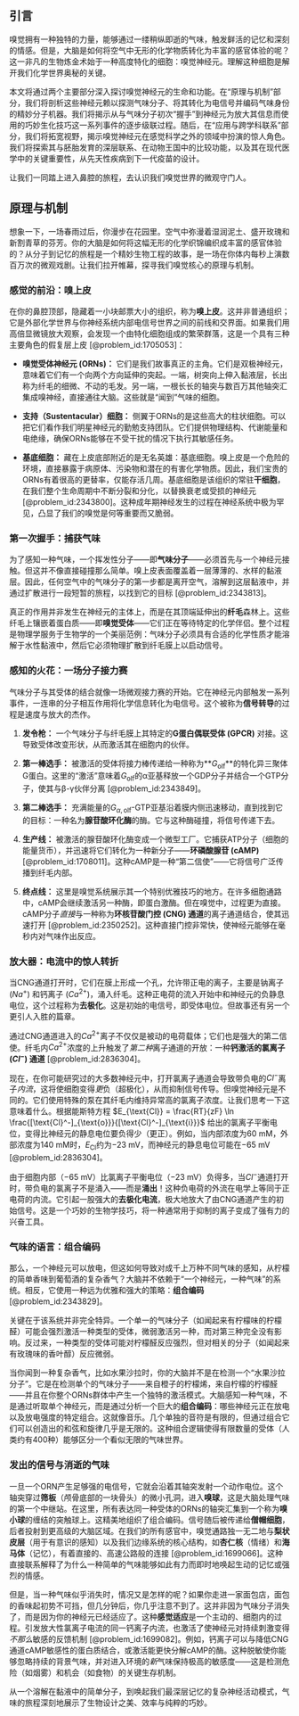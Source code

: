 ## 引言
嗅觉拥有一种独特的力量，能够通过一缕稍纵即逝的气味，触发鲜活的记忆和深刻的情感。但是，大脑是如何将空气中无形的化学物质转化为丰富的感官体验的呢？这一非凡的生物炼金术始于一种高度特化的细胞：嗅觉神经元。理解这种细胞是解开我们化学世界奥秘的关键。

本文将通过两个主要部分深入探讨嗅觉神经元的生命和功能。在“原理与机制”部分，我们将剖析这些神经元赖以探测气味分子、将其转化为电信号并编码气味身份的精妙分子机器。我们将揭示从与气味分子初次“握手”到神经元为放大其信息而使用的巧妙生化技巧这一系列事件的逐步级联过程。随后，在“应用与跨学科联系”部分，我们将拓宽视野，揭示嗅觉神经元在感觉科学之外的领域中扮演的惊人角色。我们将探索其与胚胎发育的深层联系、在动物王国中的比较功能，以及其在现代医学中的关键重要性，从先天性疾病到下一代疫苗的设计。

让我们一同踏上进入鼻腔的旅程，去认识我们嗅觉世界的微观守门人。

## 原理与机制

想象一下，一场春雨过后，你漫步在花园里。空气中弥漫着湿润泥土、盛开玫瑰和新割青草的芬芳。你的大脑是如何将这幅无形的化学织锦编织成丰富的感官体验的？从分子到记忆的旅程是一个精妙生物工程的故事，是一场在你体内每秒上演数百万次的微观戏剧。让我们拉开帷幕，探寻我们嗅觉核心的原理与机制。

### 感觉的前沿：嗅上皮

在你的鼻腔顶部，隐藏着一小块邮票大小的组织，称为**嗅上皮**。这并非普通组织；它是外部化学世界与你神经系统内部电信号世界之间的前线和交界面。如果我们用高倍显微镜放大观察，会发现一个由特化细胞组成的繁荣群落，这是一个具有三种主要角色的假复层上皮 [@problem_id:1705053]：

*   **嗅觉受体神经元 (ORNs)：** 它们是我们故事真正的主角。它们是双极神经元，意味着它们有一个向两个方向延伸的突起。一端，树突向上伸入黏液层，长出称为纤毛的细微、不动的毛发。另一端，一根长长的轴突与数百万其他轴突汇集成嗅神经，直接通往大脑。这些就是“闻到”气味的细胞。

*   **支持（Sustentacular）细胞：** 侧翼于ORNs的是这些高大的柱状细胞。可以把它们看作我们明星神经元的勤勉支持团队。它们提供物理结构、代谢能量和电绝缘，确保ORNs能够在不受干扰的情况下执行其敏感任务。

*   **基底细胞：** 藏在上皮底部附近的是无名英雄：基底细胞。嗅上皮是一个危险的环境，直接暴露于病原体、污染物和潜在的有害化学物质。因此，我们宝贵的ORNs有着很高的更替率，仅能存活几周。基底细胞是该组织的常驻**干细胞**，在我们整个生命周期中不断分裂和分化，以替换衰老或受损的神经元 [@problem_id:2343800]。这种成年期神经发生的过程在神经系统中极为罕见，凸显了我们的嗅觉是何等重要而又脆弱。

### 第一次握手：捕获气味

为了感知一种气味，一个挥发性分子——即**气味分子**——必须首先与一个神经元接触。但这并不像直接碰撞那么简单。嗅上皮表面覆盖着一层薄薄的、水样的黏液层。因此，任何空气中的气味分子的第一步都是离开空气，溶解到这层黏液中，并通过扩散进行一段短暂的旅程，以找到它的目标 [@problem_id:2343813]。

真正的作用并非发生在神经元的主体上，而是在其顶端延伸出的**纤毛**森林上。这些纤毛上镶嵌着蛋白质——即**嗅觉受体**——它们正在等待特定的化学伴侣。整个过程是物理学服务于生物学的一个美丽范例：气味分子必须具有合适的化学性质才能溶解于水性黏液中，然后它必须物理扩散到纤毛膜上以启动信号。

### 感知的火花：一场分子接力赛

气味分子与其受体的结合就像一场微观接力赛的开始。它在神经元内部触发一系列事件，一连串的分子相互作用将化学信息转化为电信号。这个被称为**信号转导**的过程是速度与放大的杰作。

1.  **发令枪：** 一个气味分子与纤毛膜上其特定的**G蛋白偶联受体 (GPCR)** 对接。这导致受体改变形状，从而激活其在细胞内的伙伴。

2.  **第一棒选手：** 被激活的受体将接力棒传递给一种称为**$G_{\text{olf}}$**的特化异三聚体G蛋白。这里的“激活”意味着$G_{\text{olf}}$的α亚基释放一个GDP分子并结合一个GTP分子，使其与β-γ伙伴分离 [@problem_id:2343849]。

3.  **第二棒选手：** 充满能量的$G_{\alpha, \text{olf}}$-GTP亚基沿着膜内侧迅速移动，直到找到它的目标：一种名为**腺苷酸环化酶**的酶。它与这种酶碰撞，将信号传递下去。

4.  **生产线：** 被激活的腺苷酸环化酶变成一个微型工厂。它捕获ATP分子（细胞的能量货币），并迅速将它们转化为一种新分子——**环磷酸腺苷 (cAMP)** [@problem_id:1708011]。这种cAMP是一种“第二信使”——它将信号广泛传播到纤毛内部。

5.  **终点线：** 这里是嗅觉系统展示其一个特别优雅技巧的地方。在许多细胞通路中，cAMP会继续激活另一种酶，即蛋白激酶。但在嗅觉中，过程更为直接。cAMP分子*直接*与一种称为**环核苷酸门控 (CNG) 通道**的离子通道结合，使其迅速打开 [@problem_id:2350252]。这种直接门控非常快，使神经元能够在毫秒内对气味作出反应。

### 放大器：电流中的惊人转折

当CNG通道打开时，它们在膜上形成一个孔，允许带正电的离子，主要是钠离子 ($Na^+$) 和钙离子 ($Ca^{2+}$)，涌入纤毛。这种正电荷的流入开始中和神经元的负静息电位，这个过程称为**去极化**。这是初始的电信号，即受体电位。但故事还有另一个更引人入胜的篇章。

通过CNG通道进入的$Ca^{2+}$离子不仅仅是被动的电荷载体；它们也是强大的第二信使。纤毛内$Ca^{2+}$浓度的上升触发了*第二种*离子通道的开放：一种**钙激活的氯离子 ($Cl^-$) 通道** [@problem_id:2836304]。

现在，在你可能研究过的大多数神经元中，打开氯离子通道会导致带负电的$Cl^-$离子*内流*，这将使细胞变得*更*负（超极化），从而抑制信号传导。但嗅觉神经元是不同的。它们使用特殊的泵在其纤毛内维持异常高的氯离子浓度。让我们思考一下这意味着什么。根据能斯特方程 $E_{\text{Cl}} = \frac{RT}{zF} \ln \frac{[\text{Cl}^-]_{\text{o}}}{[\text{Cl}^-]_{\text{i}}}$ 给出的氯离子平衡电位，变得比神经元的静息电位要负得少（更正）。例如，当内部浓度为$60 \text{ mM}$，外部浓度为$140 \text{ mM}$时，$E_{\text{Cl}}$约为$-23 \text{ mV}$，而神经元的静息电位可能在$-65 \text{ mV}$ [@problem_id:2836304]。

由于细胞内部（$-65 \text{ mV}$）比氯离子平衡电位（$-23 \text{ mV}$）负得多，当$Cl^-$通道打开时，带负电的氯离子不是涌入——而是**涌出**！这种负电荷的外流在电学上等同于正电荷的内流。它引起一股强大的**去极化电流**，极大地放大了由CNG通道产生的初始信号。这是一个巧妙的生物学技巧，将一种通常用于抑制的离子变成了强有力的兴奋工具。

### 气味的语言：组合编码

那么，一个神经元可以放电，但这如何导致对成千上万种不同气味的感知，从柠檬的简单香味到葡萄酒的复杂香气？大脑并不依赖于“一个神经元，一种气味”的系统。相反，它使用一种远为优雅和强大的策略：**组合编码** [@problem_id:2343829]。

关键在于该系统并非完全特异。一个单一的气味分子（如闻起来有柠檬味的柠檬醛）可能会强烈激活一种类型的受体，微弱激活另一种，而对第三种完全没有影响。反过来，一种类型的受体可能对柠檬醛反应强烈，但对相关的分子（如闻起来有玫瑰味的香叶醇）反应微弱。

当你闻到一种复杂香气，比如水果沙拉时，你的大脑并不是在检测一个“水果沙拉分子”。它是在检测单个的气味分子——来自橙子的柠檬烯，来自柠檬的柠檬醛——并且在你整个ORNs群体中产生一个独特的激活模式。大脑感知一种气味，不是通过听取单个神经元，而是通过分析一个巨大的**组合编码**：哪些神经元正在放电以及放电强度的特定组合。这就像音乐。几个单独的音符是有限的，但通过组合它们可以创造出的和弦和旋律几乎是无限的。这种组合逻辑使得有限数量的受体（人类约有400种）能够区分一个看似无限的气味世界。

### 发出的信号与消逝的气味

一旦一个ORN产生足够强的电信号，它就会沿着其轴突发射一个动作电位。这个轴突穿过**筛板**（颅骨底部的一块骨头）的微小孔洞，进入**嗅球**，这是大脑处理气味的第一个中继站。在这里，所有表达同一种受体的ORNs的轴突汇集到一个称为**嗅小球**的缠结的突触球上。这精美地组织了组合编码。信号随后被传递给**僧帽细胞**，后者投射到更高级的大脑区域。在我们的所有感官中，嗅觉通路独一无二地与**梨状皮层**（用于有意识的感知）以及我们边缘系统的核心结构，如**杏仁核**（情绪）和**海马体**（记忆），有着直接的、高速公路般的连接 [@problem_id:1699066]。这种直接联系解释了为什么一种简单的气味能够如此有力而即时地唤起生动的记忆或强烈的情感。

但是，当一种气味似乎消失时，情况又是怎样的呢？如果你走进一家面包店，面包的香味起初势不可挡，但几分钟后，你几乎注意不到了。这并非因为气味分子消失了，而是因为你的神经元已经适应了。这种**感觉适应**是一个主动的、细胞内的过程。引发放大性氯离子电流的同一钙离子内流，也激活了使神经元对持续刺激变得*不那么*敏感的反馈机制 [@problem_id:1699082]。例如，钙离子可以与降低CNG通道cAMP敏感性的蛋白质结合，或激活能更快分解cAMP的酶。这种脱敏使你能够忽略持续的背景气味，并对进入环境的*新*气味保持极高的敏感度——这是检测危险（如烟雾）和机会（如食物）的关键生存机制。

从一个溶解在黏液中的简单分子，到唤起我们最深层记忆的复杂神经活动模式，气味的旅程深刻地展示了生物设计之美、效率与纯粹的巧妙。

